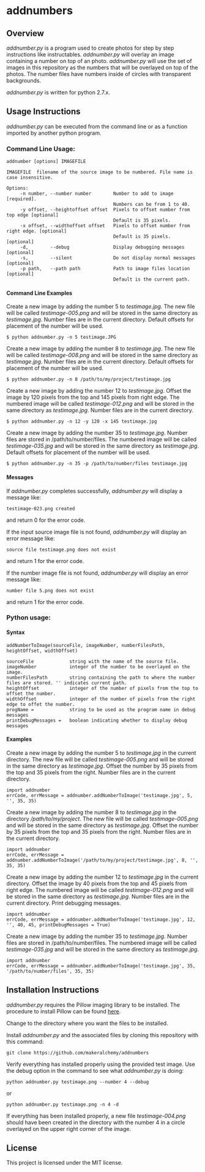 # addnumbers

## Overview
*addnumber.py* is a program used to create photos for step by step instructions like instructables. *addnumber.py* will overlay an image containing a number on top of an photo.  *addnumber.py* will use the set of images in this repository as the numbers that will be overlayed on top of the photos. The number files have numbers inside of circles with transparent backgrounds.

*addnumber.py* is written for python 2.7.x.

## Usage Instructions

*addnumber.py* can be executed from the command line or as a function imported by another python program.

### Command Line Usage:
    addnumber [options] IMAGEFILE

    IMAGEFILE  filename of the source image to be numbered. File name is case insensitive.

    Options:
         -n number, --number number        Number to add to image [required].
                                           Numbers can be from 1 to 40.
         -y offset, --heightoffset offset  Pixels to offset number from top edge [optional] 
                                           Default is 35 pixels. 
         -x offset, --widthoffset offset   Pixels to offset number from right edge. [optional] 
                                           Default is 35 pixels. [optional]
         -d,        --debug                Display debugging messages [optional]
         -s,        --silent               Do not display normal messages [optional]
         -p path,   --path path            Path to image files location [optional] 
                                           Default is the current path.       
    
#### Command Line Examples
Create a new image by adding the number 5 to *testimage.jpg*. The new file will be called *testimage-005.png* and will be stored in the same directory as *testimage.jpg*. Number files are in the current directory. Default offsets for placement of the number will be used.

    $ python addnumber.py -n 5 testimage.JPG

Create a new image by adding the number 8 to *testimage.jpg*. The new file will be called *testimage-008.png* and will be stored in the same directory as *testimage.jpg*. Number files are in the current directory. Default offsets for placement of the number will be used.

    $ python addnumber.py -n 8 /path/to/my/project/testimage.jpg

Create a new image by adding the number 12 to *testimage.jpg*. Offset the image by 120 pixels from the top and 145 pixels from right edge.  The numbered image will be called *testimage-012.png* and will be stored in the same directory as *testimage.jpg*. Number files are in the current directory.

    $ python addnumber.py -n 12 -y 120 -x 145 testimage.jpg

Create a new image by adding the number 35 to *testimage.jpg*. Number files are stored in /path/to/number/files. The numbered image will be called *testimage-035.jpg* and will be stored in the same directory as *testimage.jpg*. Default offsets for placement of the number will be used.

    $ python addnumber.py -n 35 -p /path/to/number/files testimage.jpg

#### Messages
If *addnumber.py* completes successfully, *addnumber.py* will display a message like:

    testimage-023.png created

and return 0 for the error code.

If the input source image file is not found, *addnumber.py* will display an error message like: 

    source file testimage.png does not exist

and return 1 for the error code.

If the number image file is not found, *addnumber.py* will display an error message like:

    number file 5.png does not exist

and return 1 for the error code.

### Python usage:
#### Syntax
    addNumberToImage(sourceFile, imageNumber, numberFilesPath, heightOffset, widthOffset)

    sourceFile             string with the name of the source file.
    imageNumber            integer of the number to be overlayed on the image.
    numberFilesPath        string containing the path to where the number files are stored. '' indicates current path.
    heightOffset           integer of the number of pixels from the top to offset the number.
    widthOffset            integer of the number of pixels from the right edge to offet the number.
    progName =             string to be used as the program name in debug messages
    printDebugMessages =   boolean indicating whether to display debug messages
#### Examples
Create a new image by adding the number 5 to *testimage.jpg* in the current directory. The new file will be called *testimage-005.png* and will be stored in the same directory as *testimage.jpg*. Offset the number by 35 pixels from the top and 35 pixels from the right. Number files are in the current directory.

    import addnumber
    errCode, errMessage = addnumber.addNumberToImage('testimage.jpg', 5, '', 35, 35)

Create a new image by adding the number 8 to *testimage.jpg* in the directory */path/to/my/project*. The new file will be called *testimage-005.png* and will be stored in the same directory as *testimage.jpg*. Offset the number by 35 pixels from the top and 35 pixels from the right. Number files are in the current directory.

    import addnumber
    errCode, errMessage = addnumber.addNumberToImage('/path/to/my/project/testimage.jpg', 8, '', 35, 35)

Create a new image by adding the number 12 to *testimage.jpg* in the current directory. Offset the image by 40 pixels from the top and 45 pixels from right edge.  The numbered image will be called *testimage-012.png* and will be stored in the same directory as *testimage.jpg*. Number files are in the current directory. Print debugging messages.

    import addnumber
    errCode, errMessage = addnumber.addNumberToImage('testimage.jpg', 12, '', 40, 45, printDebugMessages = True)

Create a new image by adding the number 35 to *testimage.jpg*. Number files are stored in /path/to/number/files. The numbered image will be called *testimage-035.jpg* and will be stored in the same directory as *testimage.jpg*. 
  
    import addnumber
    errCode, errMessage = addnumber.addNumberToImage('testimage.jpg', 35, '/path/to/number/files', 35, 35)

## Installation Instructions
*addnumber.py* requires the Pillow imaging library to be installed. The procedure to install Pillow can be found [here](https://python-pillow.org/).

Change to the directory where you want the files to be installed.

Install *addnumber.py* and the associated files by cloning this repository with this command:

    git clone https://github.com/makeralchemy/addnumbers

Verify everything has installed properly using the provided test image. Use the debug option in the command to see what *addnumber.py* is doing:

    python addnumber.py testimage.png --number 4 --debug

or

    python addnumber.py testimage.png -n 4 -d 

If everything has been installed properly, a new file *testimage-004.png* should have been created in the directory with the number 4 in a circle overlayed on the upper right corner of the image.

## License
This project is licensed under the MIT license.


